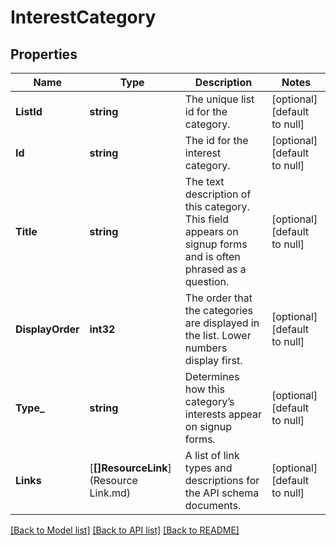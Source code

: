 # InterestCategory

## Properties
Name | Type | Description | Notes
------------ | ------------- | ------------- | -------------
**ListId** | **string** | The unique list id for the category. | [optional] [default to null]
**Id** | **string** | The id for the interest category. | [optional] [default to null]
**Title** | **string** | The text description of this category. This field appears on signup forms and is often phrased as a question. | [optional] [default to null]
**DisplayOrder** | **int32** | The order that the categories are displayed in the list. Lower numbers display first. | [optional] [default to null]
**Type_** | **string** | Determines how this category’s interests appear on signup forms. | [optional] [default to null]
**Links** | [**[]ResourceLink**](Resource Link.md) | A list of link types and descriptions for the API schema documents. | [optional] [default to null]

[[Back to Model list]](../README.md#documentation-for-models) [[Back to API list]](../README.md#documentation-for-api-endpoints) [[Back to README]](../README.md)



